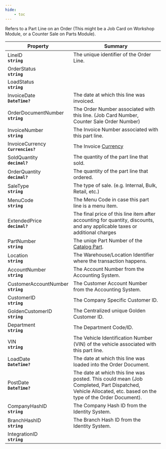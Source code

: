 ```yaml
---
hide:
    - toc
---
```

Refers to a Part Line on an Order (This might be a Job Card on Workshop Module, or a Counter Sale on Parts Module).

| Property | Summary |
|----------|---------|
| LineID <div><strong>``string``</strong></div> | The unique identifier of the Order Line. |
| OrderStatus <div><strong>``string``</strong></div> |  |
| LoadStatus <div><strong>``string``</strong></div> |  |
| InvoiceDate <div><strong>``DateTime?``</strong></div> | The date at which this line was invoiced. |
| OrderDocumentNumber <div><strong>``string``</strong></div> | The Order Number associated with this line. (Job Card Number, Counter Sale Order Number) |
| InvoiceNumber <div><strong>``string``</strong></div> | The Invoice Number associated with this part line. |
| InvoiceCurrency <div><strong>``Currencies?``</strong></div> | The Invoice [Currency](/generated/Models/Enums/Currencies.html) |
| SoldQuantity <div><strong>``decimal?``</strong></div> | The quantity of the part line that sold. |
| OrderQuantity <div><strong>``decimal?``</strong></div> | The quantity of the part line that ordered. |
| SaleType <div><strong>``string``</strong></div> | The type of sale. (e.g. Internal, Bulk, Retail, etc.) |
| MenuCode <div><strong>``string``</strong></div> | The Menu Code in case this part line is a menu item. |
| ExtendedPrice <div><strong>``decimal?``</strong></div> | The final price of this line item after accounting for quantity, discounts, and any applicable taxes or additional charges |
| PartNumber <div><strong>``string``</strong></div> | The uniqe Part Number of the [Catalog Part](/generated/Models/Part/CatalogPartModel.html). |
| Location <div><strong>``string``</strong></div> | The Warehouse/Location Identifier where the transaction happens. |
| AccountNumber <div><strong>``string``</strong></div> | The Account Number from the Accounting System. |
| CustomerAccountNumber <div><strong>``string``</strong></div> | The Customer Account Number from the Accounting System. |
| CustomerID <div><strong>``string``</strong></div> | The Company Specific Customer ID. |
| GoldenCustomerID <div><strong>``string``</strong></div> | The Centralized unique Golden Customer ID. |
| Department <div><strong>``string``</strong></div> | The Department Code/ID. |
| VIN <div><strong>``string``</strong></div> | The Vehicle Identification Number (VIN) of the vehicle associated with this part line. |
| LoadDate <div><strong>``DateTime?``</strong></div> | The date at which this line was loaded into the Order Document. |
| PostDate <div><strong>``DateTime?``</strong></div> | The date at which this line was posted. This could mean (Job Completed, Part Dispatched, Vehicle Allocated, etc. based on the type of the Order Document). |
| CompanyHashID <div><strong>``string``</strong></div> | The Company Hash ID from the Identity System. |
| BranchHashID <div><strong>``string``</strong></div> | The Branch Hash ID from the Identity System. |
| IntegrationID <div><strong>``string``</strong></div> |  |
